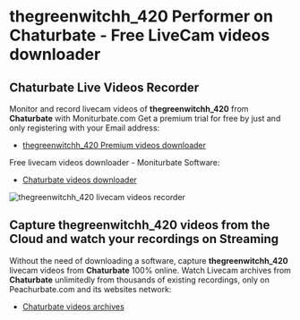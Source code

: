 # thegreenwitchh_420 Performer on Chaturbate - Free LiveCam videos downloader

## Chaturbate Live Videos Recorder

Monitor and record livecam videos of **thegreenwitchh_420** from **Chaturbate** with Moniturbate.com
Get a premium trial for free by just and only registering with your Email address:
* [thegreenwitchh_420 Premium videos downloader](https://moniturbate.com/request-demo-licence-key.html)

Free livecam videos downloader - Moniturbate Software:
* [Chaturbate videos downloader](https://moniturbate.com/moniturbate-download-software.html)

![thegreenwitchh_420 livecam videos recorder](https://peachurnet.com/templates/moniturbate-software.png)


## Capture thegreenwitchh_420 videos from the Cloud and watch your recordings on Streaming

Without the need of downloading a software, capture **thegreenwitchh_420** livecam videos from **Chaturbate** 100% online.
Watch Livecam archives from **Chaturbate** unlimitedly from thousands of existing recordings, only on Peachurbate.com and its websites network:
* [Chaturbate videos archives](https://peachurnet.com/)